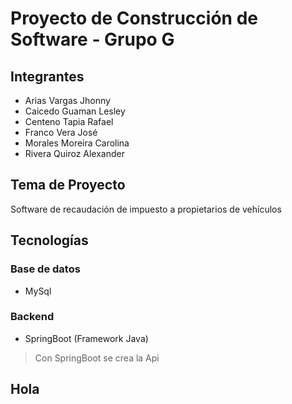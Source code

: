 # Proyecto de Construcción de Software - Grupo G

## Integrantes
- Arias Vargas Jhonny
- Caicedo Guaman Lesley
- Centeno Tapia Rafael
- Franco Vera José
- Morales Moreira Carolina
- Rivera Quiroz Alexander

## Tema de Proyecto
Software de recaudación de impuesto a propietarios de vehículos

## Tecnologías
### Base de datos
- MySql
### Backend
- SpringBoot (Framework Java)
> Con SpringBoot se crea la Api


<h2>Hola</h2>
